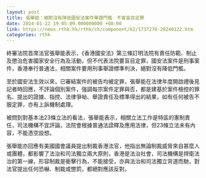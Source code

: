 ```yaml
---
layout: post
title: 張舉能：絕對沒有降低國安法案件舉證門檻　不會盲目定罪
date: 2024-01-22 19:05:09.000000000 +08:00
link: https://news.rthk.hk/rthk/ch/component/k2/1737276-20240122.htm
categories: rthk
---
```


終審法院首席法官張舉能表示，《香港國安法》第三條訂明法院有責任防範、制止及懲治危害國家安全行為及活動，但不代表法院要盲目定罪，國安法案件是刑事案件，香港奉行普通法，相關案件要用刑事舉證標準判決，絕對沒有降低門檻。

至於國安法生效以來，已審結案件的被告均被定罪，張舉能在法律年度開啟禮後見記者時回應，不評論個別案件，強調每宗案件定罪與否，都是建基於案件檢控的罪名、提出的證據、指控、法律爭呦、舉證責任及標準得出的結果，如有任何被告不服定罪，亦有上訴機制處理。

被問到對基本法23條立法的看法，張舉能表示，相關立法工作是特區的憲制責任，司法機構不宜評論，法院會根據普通法詮釋及應用法律，但23條立法未有內容，不能憑空設想。

張舉能亦回應有美國國會議員提出制裁香港法官，他指出無論制裁威脅來自甚麼人或團體，都影響了法治和司法獨立兩大原則，香港是法治社會，司法機構是捍衛法治的第一線，形容制裁是衝擊行為，不能接受，亦與法治和司法獨立背道而馳，對法官提出任何恐嚇、制裁或懲罰，都絕對應該反對。
